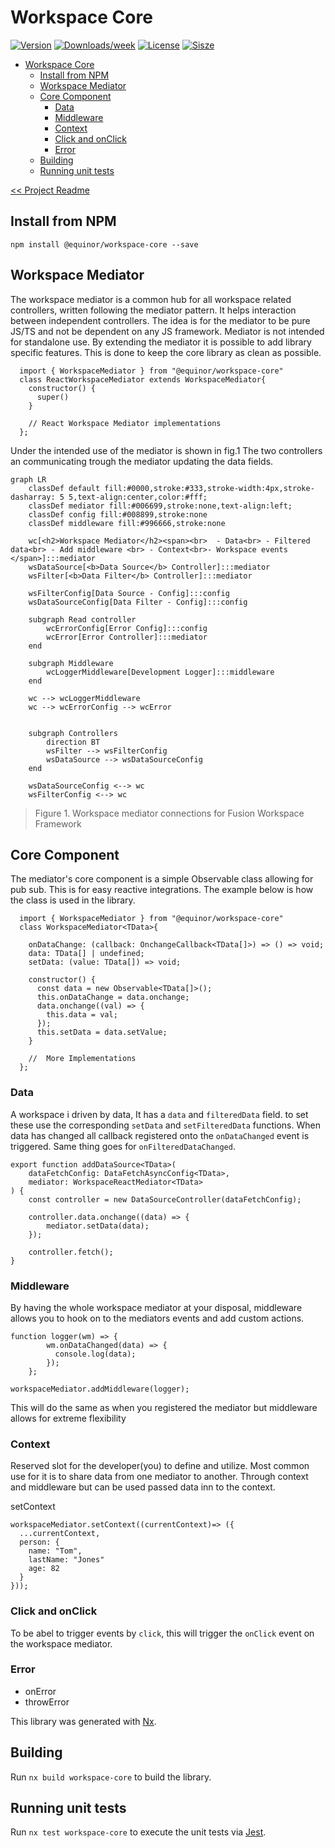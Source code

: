 # Workspace Core

[![Version](https://img.shields.io/npm/v/@equinor/workspace-core.svg)](https://npmjs.org/package/@equinor/workspace-core)
[![Downloads/week](https://img.shields.io/npm/dw/@equinor/workspace-core.svg)](https://npmjs.org/package/@equinor/workspace-core)
[![License](https://img.shields.io/npm/l/@equinor/workspace-core.svg)](https://github.com/equinor/fusion-workspace/blob/master/package.json)
[![Sisze](https://img.shields.io/bundlephobia/min/@equinor/workspace-core)](https://npmjs.org/package/@equinor/workspace-core)

-   [Workspace Core](#workspace-core)
    -   [Install from NPM](#install-from-npm)
    -   [Workspace Mediator](#workspace-mediator)
    -   [Core Component](#core-component)
        -   [Data](#data)
        -   [Middleware](#middleware)
        -   [Context](#context)
        -   [Click and onClick](#click-and-onclick)
        -   [Error](#error)
    -   [Building](#building)
    -   [Running unit tests](#running-unit-tests)

[<< Project Readme](/README.md)

## Install from NPM

```sh-session
npm install @equinor/workspace-core --save
```

## Workspace Mediator

The workspace mediator is a common hub for all workspace related controllers, written following the mediator pattern. It helps interaction between independent controllers. The idea is for the mediator to be pure JS/TS and not be dependent on any JS framework. Mediator is not intended for standalone use. By extending the mediator it is possible to add library specific features. This is done to keep the core library as clean as possible.

```TS
  import { WorkspaceMediator } from "@equinor/workspace-core"
  class ReactWorkspaceMediator extends WorkspaceMediator{
    constructor() {
      super()
    }

    // React Workspace Mediator implementations
  };
```

Under the intended use of the mediator is shown in fig.1 The two controllers an communicating trough the mediator updating the data fields.

```mermaid
graph LR
    classDef default fill:#0000,stroke:#333,stroke-width:4px,stroke-dasharray: 5 5,text-align:center,color:#fff;
    classDef mediator fill:#006699,stroke:none,text-align:left;
    classDef config fill:#008899,stroke:none
    classDef middleware fill:#996666,stroke:none

    wc[<h2>Workspace Mediator</h2><span><br>  - Data<br> - Filtered data<br> - Add middleware <br> - Context<br>- Workspace events </span>]:::mediator
    wsDataSource[<b>Data Source</b> Controller]:::mediator
    wsFilter[<b>Data Filter</b> Controller]:::mediator

    wsFilterConfig[Data Source - Config]:::config
    wsDataSourceConfig[Data Filter - Config]:::config

    subgraph Read controller
        wcErrorConfig[Error Config]:::config
        wcError[Error Controller]:::mediator
    end

    subgraph Middleware
        wcLoggerMiddleware[Development Logger]:::middleware
    end

    wc --> wcLoggerMiddleware
    wc --> wcErrorConfig --> wcError


    subgraph Controllers
        direction BT
        wsFilter --> wsFilterConfig
        wsDataSource --> wsDataSourceConfig
    end

    wsDataSourceConfig <--> wc
    wsFilterConfig <--> wc

```

> Figure 1. Workspace mediator connections for Fusion Workspace Framework

## Core Component

The mediator's core component is a simple Observable class allowing for pub sub. This is for easy reactive integrations. The example below is how the class is used in the library.

```TS
  import { WorkspaceMediator } from "@equinor/workspace-core"
  class WorkspaceMediator<TData>{

    onDataChange: (callback: OnchangeCallback<TData[]>) => () => void;
    data: TData[] | undefined;
    setData: (value: TData[]) => void;

    constructor() {
      const data = new Observable<TData[]>();
      this.onDataChange = data.onchange;
      data.onchange((val) => {
        this.data = val;
      });
      this.setData = data.setValue;
    }

    //  More Implementations
  };
```

### Data

A workspace i driven by data, It has a `data` and `filteredData` field. to set these use the corresponding `setData` and `setFilteredData` functions. When data has changed all callback registered onto the `onDataChanged` event is triggered. Same thing goes for `onFilteredDataChanged`.

```TS
export function addDataSource<TData>(
    dataFetchConfig: DataFetchAsyncConfig<TData>,
    mediator: WorkspaceReactMediator<TData>
) {
    const controller = new DataSourceController(dataFetchConfig);

    controller.data.onchange((data) => {
        mediator.setData(data);
    });

    controller.fetch();
}

```

### Middleware

By having the whole workspace mediator at your disposal, middleware allows you to hook on to the mediators events and add custom actions.

```TS
function logger(wm) => {
        wm.onDataChanged(data) => {
          console.log(data);
        });
    };

workspaceMediator.addMiddleware(logger);
```

This will do the same as when you registered the mediator but middleware allows for extreme flexibility

### Context

Reserved slot for the developer(you) to define and utilize. Most common use for it is to share data from one mediator to another. Through context and middleware but can be used passed data inn to the context.

setContext

```TS
workspaceMediator.setContext((currentContext)=> ({
  ...currentContext,
  person: {
    name: "Tom",
    lastName: "Jones"
    age: 82
  }
}));

```

### Click and onClick

To be abel to trigger events by `click`, this will trigger the `onClick`
event on the workspace mediator.

### Error

-   onError
-   throwError

This library was generated with [Nx](https://nx.dev).

## Building

Run `nx build workspace-core` to build the library.

## Running unit tests

Run `nx test workspace-core` to execute the unit tests via [Jest](https://jestjs.io).
